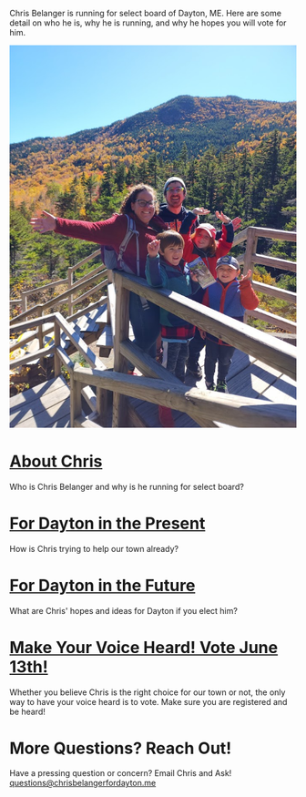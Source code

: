 Chris Belanger is running for select board of Dayton, ME. Here are some detail on who he is, why he is running, and why he hopes you will vote for him.

![Chris and Family](./docs/assets/images/family.jpg)

# [About Chris](https://www.chrisbelangerfordayton.me/about-chris)
Who is Chris Belanger and why is he running for select board?

# [For Dayton in the Present](https://www.chrisbelangerfordayton.me/for-dayton-in-the-present)
How is Chris trying to help our town already?

# [For Dayton in the Future](https://www.chrisbelangerfordayton.me/for-dayton-in-the-future)
What are Chris' hopes and ideas for Dayton if you elect him?

# [Make Your Voice Heard! Vote June 13th!](https://www.chrisbelangerfordayton.me/make-your-voice-heard)
Whether you believe Chris is the right choice for our town or not, the only way to have your voice heard is to vote. Make sure you are registered and be heard!

# More Questions? Reach Out!
Have a pressing question or concern?  Email Chris and Ask! <questions@chrisbelangerfordayton.me>
